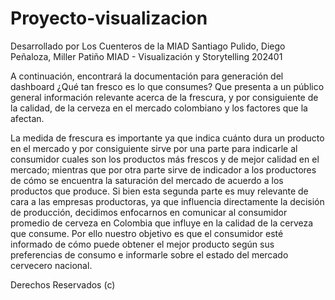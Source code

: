 # Proyecto-visualizacion
 
Desarrollado por Los Cuenteros de la MIAD
Santiago Pulido, Diego Peñaloza, Miller Patiño
MIAD - Visualización y Storytelling 202401

A continuación, encontrará la documentación para generación del dashboard ¿Qué tan fresco es lo que consumes? Que presenta a un público general información relevante acerca de la frescura, y por consiguiente de la calidad, de la cerveza en el mercado colombiano y los factores que la afectan. 

La medida de frescura es importante ya que indica cuánto dura un producto en el mercado y por consiguiente sirve por una parte para indicarle al consumidor cuales son los productos más frescos y de mejor calidad en el mercado; mientras que por otra parte sirve de indicador a los productores de cómo se encuentra la saturación del mercado de acuerdo a los productos que produce. Si bien esta segunda parte es muy relevante de cara a las empresas productoras, ya que influencia directamente la decisión de producción, decidimos enfocarnos en comunicar al consumidor promedio de cerveza en Colombia que influye en la calidad de la cerveza que consume. Por ello nuestro objetivo es que el consumidor esté informado de cómo puede obtener el mejor producto según sus preferencias de consumo e informarle sobre el estado del mercado cervecero nacional.


Derechos Reservados (c)